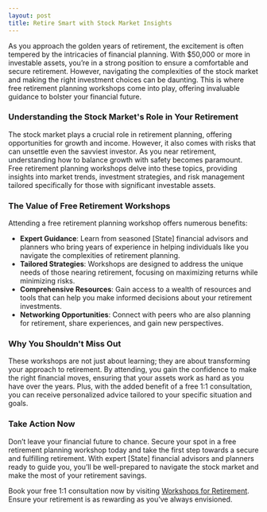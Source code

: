 ```yaml
---
layout: post
title: Retire Smart with Stock Market Insights
---
```



As you approach the golden years of retirement, the excitement is often tempered by the intricacies of financial planning. With $50,000 or more in investable assets, you’re in a strong position to ensure a comfortable and secure retirement. However, navigating the complexities of the stock market and making the right investment choices can be daunting. This is where free retirement planning workshops come into play, offering invaluable guidance to bolster your financial future.

### Understanding the Stock Market's Role in Your Retirement

The stock market plays a crucial role in retirement planning, offering opportunities for growth and income. However, it also comes with risks that can unsettle even the savviest investor. As you near retirement, understanding how to balance growth with safety becomes paramount. Free retirement planning workshops delve into these topics, providing insights into market trends, investment strategies, and risk management tailored specifically for those with significant investable assets.

### The Value of Free Retirement Workshops

Attending a free retirement planning workshop offers numerous benefits:

- **Expert Guidance**: Learn from seasoned [State] financial advisors and planners who bring years of experience in helping individuals like you navigate the complexities of retirement planning.
- **Tailored Strategies**: Workshops are designed to address the unique needs of those nearing retirement, focusing on maximizing returns while minimizing risks.
- **Comprehensive Resources**: Gain access to a wealth of resources and tools that can help you make informed decisions about your retirement investments.
- **Networking Opportunities**: Connect with peers who are also planning for retirement, share experiences, and gain new perspectives.

### Why You Shouldn't Miss Out

These workshops are not just about learning; they are about transforming your approach to retirement. By attending, you gain the confidence to make the right financial moves, ensuring that your assets work as hard as you have over the years. Plus, with the added benefit of a free 1:1 consultation, you can receive personalized advice tailored to your specific situation and goals.

### Take Action Now

Don’t leave your financial future to chance. Secure your spot in a free retirement planning workshop today and take the first step towards a secure and fulfilling retirement. With expert [State] financial advisors and planners ready to guide you, you’ll be well-prepared to navigate the stock market and make the most of your retirement savings.

Book your free 1:1 consultation now by visiting [Workshops for Retirement](https://workshopsforretirement.com). Ensure your retirement is as rewarding as you’ve always envisioned.